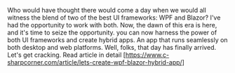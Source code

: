 Who would have thought there would come a day when we would all witness the blend of two of the best UI frameworks: WPF and Blazor? I've had the opportunity to work with both. Now, the dawn of this era is here, and it's time to seize the opportunity. you can now harness the power of both UI frameworks and create hybrid apps. An app that runs seamlessly on both desktop and web platforms. Well, folks, that day has finally arrived. Let's get cracking.
Read article in detail [https://www.c-sharpcorner.com/article/lets-create-wpf-blazor-hybrid-app/]
